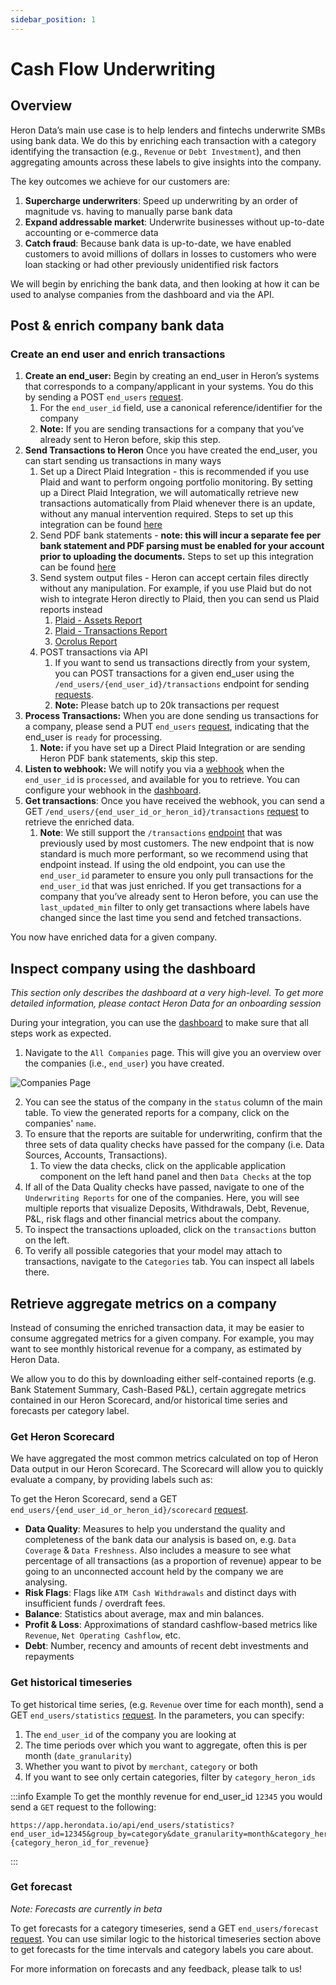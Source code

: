 ```yaml
---
sidebar_position: 1
---
```


# Cash Flow Underwriting

## Overview

Heron Data’s main use case is to help lenders and fintechs underwrite SMBs using bank data. We do this by enriching each transaction with a category identifying the transaction (e.g., `Revenue` or `Debt Investment`), and then aggregating amounts across these labels to give insights into the company.

The key outcomes we achieve for our customers are:

1. **Supercharge underwriters**: Speed up underwriting by an order of magnitude vs. having to manually parse bank data
2. **Expand addressable market**: Underwrite businesses without up-to-date accounting or e-commerce data
3. **Catch fraud**: Because bank data is up-to-date, we have enabled customers to avoid millions of dollars in losses to customers who were loan stacking or had other previously unidentified risk factors

We will begin by enriching the bank data, and then looking at how it can be used to analyse companies from the dashboard and via the API.

## Post & enrich company bank data

### Create an end user and enrich transactions

1. **Create an end_user:** Begin by creating an end_user in Heron’s systems that corresponds to a company/applicant in your systems. You do this by sending a POST `end_users` [request](https://docs.herondata.io/api#tag/EndUsers/paths/~1api~1end_users/post).
   1. For the `end_user_id` field, use a canonical reference/identifier for the company
   2. **Note:** If you are sending transactions for a company that you’ve already sent to Heron before, skip this step.
2. **Send Transactions to Heron** Once you have created the end_user, you can start sending us transactions in many ways
   1. Set up a Direct Plaid Integration - this is recommended if you use Plaid and want to perform ongoing portfolio monitoring. By setting up a Direct Plaid Integration, we will automatically retrieve new transactions automatically from Plaid whenever there is an update, without any manual intervention required. Steps to set up this integration can be found [here](https://docs.herondata.io/integrations/plaid)
   2. Send PDF bank statements - **note: this will incur a separate fee per bank statement and PDF parsing must be enabled for your account prior to uploading the documents.** Steps to set up this integration can be found [here](https://docs.herondata.io/integrations/pdf)
   3. Send system output files - Heron can accept certain files directly without any manipulation. For example, if you use Plaid but do not wish to integrate Heron directly to Plaid, then you can send us Plaid reports instead
      1. [Plaid - Assets Report](https://docs.herondata.io/api#tag/EndUserIntegrations/paths/~1api~1end_users~1{end_user_id_or_heron_id}~1plaid~1assets/post)
      2. [Plaid - Transactions Report](https://docs.herondata.io/api#tag/EndUserIntegrations/paths/~1api~1end_users~1{end_user_id_or_heron_id}~1plaid~1transactions/post)
      3. [Ocrolus Report](https://docs.herondata.io/api#tag/EndUserIntegrations/paths/~1api~1end_users~1{end_user_id_or_heron_id}~1ocrolus/post)
   4. POST transactions via API
      1. If you want to send us transactions directly from your system, you can POST transactions for a given end_user using the `/end_users/{end_user_id}/transactions` endpoint for sending [requests](https://docs.herondata.io/api#tag/Transactions/paths/~1api~1end_users~1%7Bend_user_id_or_heron_id%7D~1transactions/post).
      2. **Note:** Please batch up to 20k transactions per request
3. **Process Transactions:** When you are done sending us transactions for a company, please send a PUT `end_users` [request](https://docs.herondata.io/api#tag/EndUsers/paths/~1api~1end_users/put), indicating that the end_user is `ready` for processing.
   1. **Note:** if you have set up a Direct Plaid Integration or are sending Heron PDF bank statements, skip this step. 
4. **Listen to webhook:** We will notify you via a [webhook](/webhooks) when the `end_user_id` is `processed`, and available for you to retrieve. You can configure your webhook in the [dashboard](https://dashboard.herondata.io/).
5. **Get transactions**: Once you have received the webhook, you can send a GET `/end_users/{end_user_id_or_heron_id}/transactions` [request](https://docs.herondata.io/api#tag/Transactions/paths/~1api~1end_users~1{end_user_id_or_heron_id}~1transactions/get) to retrieve the enriched data.
   1. **Note**: We still support the `/transactions` [endpoint](https://docs.herondata.io/api#tag/Transactions/paths/~1api~1transactions/get) that was previously used by most customers. The new endpoint that is now standard is much more performant, so we recommend using that endpoint instead. If using the old endpoint, you can use the `end_user_id` parameter to ensure you only pull transactions for the `end_user_id` that was just enriched. If you get transactions for a company that you’ve already sent to Heron before, you can use the `last_updated_min` filter to only get transactions where labels have changed since the last time you send and fetched transactions.

You now have enriched data for a given company. 

## Inspect company using the dashboard

_This section only describes the dashboard at a very high-level. To get more detailed information, please contact Heron Data for an onboarding session_

During your integration, you can use the [dashboard](https://dashboard.herondata.io/) to make sure that all steps work as expected.

1. Navigate to the `All Companies` page. This will give you an overview over the companies (i.e., `end_user`) you have created.

![Companies Page](/img/dashboard_companies_page.png)

2. You can see the status of the company in the `status` column of the main table. To view the generated reports for a company, click on the companies' `name`.
3. To ensure that the reports are suitable for underwriting, confirm that the three sets of data quality checks have passed for the company (i.e. Data Sources, Accounts, Transactions).
   1. To view the data checks, click on the applicable application component on the left hand panel and then `Data Checks` at the top
4. If all of the Data Quality checks have passed, navigate to one of the `Underwriting Reports` for one of the companies. Here, you will see multiple reports that visualize Deposits, Withdrawals, Debt, Revenue, P&L, risk flags and other financial metrics about the company.
5. To inspect the transactions uploaded, click on the `transactions` button on the left.
6. To verify all possible categories that your model may attach to transactions, navigate to the `Categories` tab. You can inspect all labels there.

## Retrieve aggregate metrics on a company

Instead of consuming the enriched transaction data, it may be easier to consume aggregated metrics for a given company. For example, you may want to see monthly historical revenue for a company, as estimated by Heron Data.

We allow you to do this by downloading either self-contained reports (e.g. Bank Statement Summary, Cash-Based P&L), certain aggregate metrics contained in our Heron Scorecard, and/or historical time series and forecasts per category label.

### Get Heron Scorecard

We have aggregated the most common metrics calculated on top of Heron Data output in our Heron Scorecard. The Scorecard will allow you to quickly evaluate a company, by providing labels such as:

To get the Heron Scorecard, send a GET `end_users/{end_user_id_or_heron_id}/scorecard` [request](https://docs.herondata.io/api#tag/EndUsers/paths/~1api~1end_users~1{end_user_id_or_heron_id}~1scorecard/get).

- **Data Quality**: Measures to help you understand the quality and completeness of the bank data our analysis is based on, e.g. `Data Coverage` & `Data Freshness`. Also includes a measure to see what percentage of all transactions (as a proportion of revenue) appear to be going to an unconnected account held by the company we are analysing.
- **Risk Flags**: Flags like `ATM Cash Withdrawals` and distinct days with insufficient funds / overdraft fees.
- **Balance**: Statistics about average, max and min balances.
- **Profit & Loss**: Approximations of standard cashflow-based metrics like `Revenue`, `Net Operating Cashflow`, etc.
- **Debt**: Number, recency and amounts of recent debt investments and repayments

### Get historical timeseries

To get historical time series, (e.g. `Revenue` over time for each month), send a GET `end_users/statistics` [request](https://docs.herondata.io/api#tag/EndUsers/paths/~1api~1end_users~1statistics/get). In the parameters, you can specify:

1. The `end_user_id` of the company you are looking at
2. The time periods over which you want to aggregate, often this is per month (`date_granularity`)
3. Whether you want to pivot by `merchant`, `category` or both
4. If you want to see only certain categories, filter by `category_heron_ids`

:::info Example
To get the monthly revenue for end_user_id `12345` you would send a `GET` request to the following:

```
https://app.herondata.io/api/end_users/statistics?end_user_id=12345&group_by=category&date_granularity=month&category_heron_ids={category_heron_id_for_revenue}
```

:::

### Get forecast

_Note: Forecasts are currently in beta_

To get forecasts for a category timeseries, send a GET `end_users/forecast` [request](https://docs.herondata.io/api#tag/EndUsers/paths/~1api~1end_users~1forecast/get). You can use similar logic to the historical timeseries section above to get forecasts for the time intervals and category labels you care about.

For more information on forecasts and any feedback, please talk to us!
